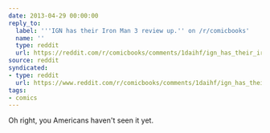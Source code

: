 ```yaml
---
date: 2013-04-29 00:00:00
reply_to:
  label: '''IGN has their Iron Man 3 review up.'' on /r/comicbooks'
  name: ''
  type: reddit
  url: https://reddit.com/r/comicbooks/comments/1daihf/ign_has_their_iron_man_3_review_up/
source: reddit
syndicated:
- type: reddit
  url: https://www.reddit.com/r/comicbooks/comments/1daihf/ign_has_their_iron_man_3_review_up/c9ox9wu/
tags:
- comics
---
```


Oh right, you Americans haven't seen it yet.